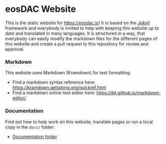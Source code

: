 # eosDAC Website
This is the static website for <https://eosdac.io>! It is based on the [Jekyll](https://jekyllrb.com/) framework and everybody is invited to help with keeping this website up to date and translated in many languages. It is structured in a way, that everybody can easily modify the markdown files for the different pages of this website and create a pull request to this repository for review and approval.

### Markdown
This website uses Markdown (Kramdown) for text formatting.
* Find a markdown syntax reference here: <https://kramdown.gettalong.org/quickref.html>
* Find a markdown online text editor here: <https://jbt.github.io/markdown-editor/>

### Documentation
Find out how to help work on this website, translate pages or run a local copy in the `docs/` folder:
* [Documentation folder](docs/)